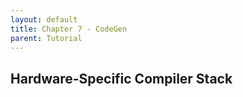 ```yaml
---
layout: default
title: Chapter 7 - CodeGen
parent: Tutorial
---
```


## Hardware-Specific Compiler Stack
